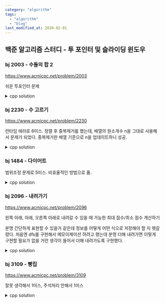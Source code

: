```yaml
---
category: "algorithm"
tags: 
  - "algorithm"
  - "blog"
last_modified_at: 2020-02-01
---
```


## 백준 알고리즘 스터디 - 투 포인터 및 슬라이딩 윈도우

### bj 2003 - 수들의 합 2

https://www.acmicpc.net/problem/2003

쉬운 투포인터 문제

<details><summary markdown="span">cpp solution</summary>

```cpp
#include <iostream>
#include <vector>
#include <math.h>
using namespace std;
#define ll long long
#define vi vector<int>
 //Compiler version g++ 6.3.0

 int main()
 {
 	int n,m,tmp;
 	
 	vector<int> arr;
 	cin>>n>>m;
 	
 	int a=0,b=0,cursum=arr[0],ans=0;
 	for(int i=0;i<n;i++){
 		cin>>tmp;
 		arr.push_back(tmp);
 		
 	}
 	cursum=arr[0];
 	while(true){
 		if(cursum<m){
 			b++;
 			if(b>n){
 			break;
 		}
 			cursum+=arr[b];
 		}else if(cursum==m){
 			ans++;
 			cursum-=arr[a];
 			a++;b++;
 			if(b>n){
 			break;
 		}
 			cursum+=arr[b];
 			
 		}else {
 			cursum-=arr[a];
 			a++;
 		}
 	}
 	cout<<ans;
 }

```

</details>


### bj 2230 - 수 고르기

https://www.acmicpc.net/problem/2230

런타임 에러로 6미스. 정렬 후 중복제거를 했는데, 배열의 원소개수 n을 그대로 사용해서 문제가 되었다. 중복제거한 배열 기준으로 n을 업데이트하니 성공.


<details><summary markdown="span">cpp solution</summary>

```cpp
#include <iostream>
#include <vector>
#include <math.h>
#include <algorithm>
using namespace std;
#define ll long long
#define vi vector<int>
#define pb push_back
 //Compiler version g++ 6.3.0

 int main()
 {
 	ll n,m,tmp;
 	
 	vector<int> arr;
 	vi arr2;
 	cin>>n>>m;
 	
 	int a=0,b=0;
 	ll cursum=arr[0],ans=2000000005;
 	for(int i=0;i<n;i++){
 		cin>>tmp;
 		arr.push_back(tmp);
 		
 	}
 	sort(arr.begin(), arr.end());
 	arr2.pb(arr[0]);
 	if(n>0)
 	for(int i=1;i<n;i++){
 		if(arr[i]!=arr[i-1]){
 			arr2.pb(arr[i]);
 			//cout<<arr[i];
 		}
 		
 	}
 	n=arr2.size();
 	
 	ll curm=arr2[b] - arr2[a];
 	while(a<n && b<n){
 		curm=arr2[b] - arr2[a];
 		//cout<<curm << " ";
 		if(curm<=m){
 			if(curm==m){
 				
 				cout<<m<<endl;
 				return 0;
 			}
 			b++;
 			if(b>=n){
 				break;
 			}
 		} else{
 			a++;
 			ans=min<ll>(ans, curm);
 		}
 	}
 	cout<<ans<<endl;
 	
 	return 0;
 }
```

</details>


### bj 1484 - 다이어트

범위조정 문제로 5미스. 비효율적인 방법으로 품.

<details><summary markdown="span">cpp solution</summary>

g의 최대가 10만인데, 두 자연수 제곱 차는 $n^2 - (n-1)^2 = 2n - 1$이므로 n은 최대 5만정도이다. 그러면 현재 몸무게 n과 이전 몸무게 k에 대해 대략 $O(n^2)$이 되는데, n이 5만이면 시간초과 가능성이 높다.
그래서 어떤 n에 대해 g의 범위는 $n^2$ 미만 $2n-1$ 이상이므로, 이를 이용하여 스캔 범위를 줄여서 풀었다.
그런데 400ms정도 나왔는데, 다른 제출기록 보니 0ms도 있다. 어떻게 가능한거지?
맞추고 나서 태그를 보니 투 포인터라고 되어 있다.. n과 k의 투 포인터를 쓴다? 하지만 정렬된 일차원 배열이 아니고, 이차원인데다 g값들이 겹치는 경우가 존재하는데 어떻게?? 
그리고 투포인터는 조건에 맞는 값을 찾는 위치들을 찾을때 쓰던데.. 지금도 그런 경우긴 하지만

```cpp
const int MAXX=1000000005;

using namespace std;


void solve(){
    int G;
    cin>>G;
    double Gf=(double)G;
    vector<int> arr;
    double past=1.0f;
    double now=1.0f;
    int nown=1;
    now=sqrt(Gf);
    nown=floor(now);
    // cout<<nown<<endl;
    while(nown*2-1<=G){
        int sumv=0;
        for (int past = nown*2-1; past > 0; past-=2)
        {
            sumv+=past;
            if(sumv==G && nown*nown!=G){
                // cout<<sumv<<endl;
                arr.push_back(nown);
                break;
            }
        }
        nown++;
    }
    if(arr.size()==0) {
        cout<<-1<<endl;
        return;
    }
    for (int i = 0; i < arr.size(); i++)
    {
        cout << arr[i] << '\n';
    }
}

```

영 궁금해서 [다른 블로그](http://joonas-yoon.blogspot.com/2016/03/1484.html)에 있는 이진 탐색 풀이를 가져와 돌려보니 8ms가 나왔다. 하고 안하고에 따라 400ms, 8ms이니 차이가 크긴 한데 여전히 0ms는 어떻게 가능한건지 모르겠다.

[또다른 블로그](https://baelanche.tistory.com/249)에서 해답을 찾았다. 역시 투포인터로 해야 가능한 것이었다. 차이를 계산하는 두 비교대상인 몸무게가 가리키는 것은 자연수로 비교 가능한 대상이다. 생각한 현재 몸무게가 늘 수록, 이전 몸무게가 줄 수록 제곱 차이 G는 커지고, 반대는 작아진다. 이걸 왜 못찾았지? 게다가 현재 몸무게 자체를 포인터로 두면서 더하면서 찾으면 sqrt같은 걸 쓸 필요도 없어진다.

투포인터를 강제하려면 c++은 제한시간 0.1초를 줘야 할 지도.

투포인터로 재시도. 아이디어를 알고도 시작조건과 종료조건 문제로 8번 틀림(한숨).

```cpp
const int MAXX=1000000005;

using namespace std;


void solve(){
    long G;
    cin>>G;
    long i,j,k,tmp;
    long lo=1,hi=2; // 몸무게이고, 증가량 G가 자연수이므로 시작조건은 최소 이전 몸무게 1, 현재 몸무게 2부터 시작해야 한다.
    // hi hi - lo lo = G
    long diff=hi*hi-lo*lo;
    bool found=false;
    while(true){    // diff<=100005 이런 식으로 하게 되면, hi-lo가 커서 20만 차이 나지만, lo를 늘리면 다시 다른 G를 찾을 수 있는데도 종료되게 되서 틀린다.
        if(diff>100000 && hi-lo==1) break;
        // diff가 G와 같다면 -> 둘 다 1씩 늘림
        // diff가 G보다 작다면: hi를 늘림
        // diff가 G보다 크다면: lo를 늘림
        if(diff==G){
            cout<<hi<<'\n';
            found=true;
            lo++;hi++;
        } else if(diff<G){
            hi++;
        } else {
            lo++;
        }
        diff=hi*hi-lo*lo;
    }
    if(!found){
        cout<<-1<<endl;
    }
}
```




</details>


### bj 2096 - 내려가기

https://www.acmicpc.net/problem/2096

왼쪽 아래, 아래, 오른쪽 아래로 내려갈 수 있을 때 가능한 최대 점수/최소 점수 계산하기

분명 간단하게 표현할 수 있을거 같은데 정보를 어떻게 어떤 식으로 저장해야 할 지 헷갈렸다.
처음엔 dfs를 구현해서 메모이제이션 하려고 했는데 분명 더해 내려가면 이렇게 구현할 필요가 없을 거란 생각이 들어서 더해 내려가도록 구현했다.


<details><summary markdown="span">cpp solution</summary>

한 칸이 그 칸까지의 최소합, 최대합을 저장해야 하므로 배열이 두 개가 필요하다. 거기에 현재 계산중인 최대/최소 합을 저장해놓을 공간이 필요하므로 배열 네 개를 사용했다.

지금 보니 1칸보다 더 이전의 정보에 접근하지 않으므로 10만짜리 배열은 필요가 없었다. 그냥 세칸짜리 배열 만들어서 매 번 새로 받으면 된다.

```cpp

const int MAXX=1000000005;

using namespace std;

int arr[100005][3];
int prevmins[3];
int prevmaxs[3];
int mins[3];
int maxs[3];
const int dr[]={-1,0,1};

bool check(int p){
    if(p<0 || p>=3) return false;
    return true;
}

void solve(){
    int N,i,j;
    cin>>N;
    rep1(N, i){
        cin>>arr[i][0]>>arr[i][1]>>arr[i][2];
    }

    for (int i = 0; i < 3; i++)
    {
        prevmins[i]=0;
        prevmaxs[i]=0;
    }
    
    // max_arr_n_p=max(arr_n-1_p(0,1,2))+arr_n_p
    // min_arr_n_p=min(arr_n-1_p(0,1,2))+arr_n_p

    // 시작: (0,0), (0,1), (0,2)
    // 각 단계: 가능한 위 수들을 더해서 높은/낮은 수 기억.
    int maxv=0;
    int minv=1000000008;
    rep1(N, i){
        memset(mins, MAXX, 3*sizeof(int));
        memset(maxs, 0, 3*sizeof(int));
        for (int j = 0; j < 3; j++)
        {
            for (int dir = 0; dir < 3; dir++)
            {
                int p=j+dr[dir];
                if(!check(p))continue;
                maxs[j]=max(maxs[j], prevmaxs[p]+arr[i][j]);
                mins[j]=min(mins[j], prevmins[p]+arr[i][j]);
            }
        }
        memcpy(prevmins, mins, 3*sizeof(int));
        memcpy(prevmaxs, maxs, 3*sizeof(int));
    }
    for (int i = 0; i < 3; i++)
    {
        maxv=max(maxv, maxs[i]);
        minv=min(minv, mins[i]);
    }
    cout<<maxv<< ' ' <<minv<<endl;

}
```

</details>




### bj 3109 - 빵집

https://www.acmicpc.net/problem/3109

잘못 생각해서 1미스, 주석처리 안해서 1미스

<details><summary markdown="span">cpp solution</summary>

dfs나 bfs 탐색으로 하면 시간초과날거같다는 생각을 했는데, 메모이제이션을 하면 한번씩만 훑는거나 다름없어 500만정도의 비용이므로 충분히 1초안에 돌릴 수 있다.

```cpp
char maps[10005][505];
// bool prevCols[505];
// bool rows[505];
bool cache[10005][505];
bool visited[10005][505];

const int dr[]={-1,0,1};

int R,C;
bool dfs(int c, int rr){
    if(visited[rr][c]) return cache[rr][c];
    visited[rr][c]=true;
    bool& ret=cache[rr][c];
    if(c==C) {
        ret=true;
        return ret;
    }

    int i=0;
    rep(3, i){
        int nr=rr+dr[i];
        if(visited[nr][c+1]) continue;
        // visited[nr][c+1]=true;
        if(maps[nr][c+1]!='x')
            if(dfs(c+1,nr)){
                ret=true;
                maps[nr][c+1]='y';
                return ret;
            }
    }
    ret=false;
    return ret;
}

void solve(){
    int rr,cc;
    cin>>R>>C;
    string ss;
    reprange(0,C+3,cc){
        reprange(0,R+3,rr){
            maps[rr][cc]='x';
        }
    }
    rep1(R,rr){
        cin>>ss;
        rep1(C,cc){
            maps[rr][cc]=ss[cc-1];
            cout<<maps[rr][cc]<< ' ';
        }
        cout<<'\n';
        // rows[rr]=true;
    }

    cout<<'\n';

    int ans=0;
    rep1(R,rr){
        if(dfs(0, rr)){
            ans++;
        }
    }

    // rep1(R,rr){
    //     rep1(C,cc){
    //         cout<<maps[rr][cc]<< ' ';
    //     }
    //     cout<<'\n';
    // }

    cout<<ans<<endl;

}

```
</details>